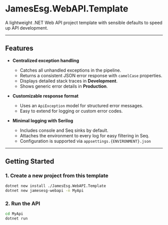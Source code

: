 # JamesEsg.WebAPI.Template

A lightweight .NET Web API project template with sensible defaults to speed up API development.  

---

## Features

- **Centralized exception handling**
  - Catches all unhandled exceptions in the pipeline.
  - Returns a consistent JSON error response with `camelCase` properties.
  - Displays detailed stack traces in **Development**.
  - Shows generic error details in **Production**.

- **Customizable response format**
  - Uses an `ApiException` model for structured error messages.
  - Easy to extend for logging or custom error codes.

- **Minimal logging with Serilog**
  - Includes console and Seq sinks by default.
  - Attaches the environment to every log for easy filtering in Seq.
  - Configuration is supported via `appsettings.{ENVIRONMENT}.json`

---

## Getting Started

### 1. Create a new project from this template
```bash
dotnet new install ./JamesEsg.WebAPI.Template
dotnet new jamesesg-webapi -n MyApi
```

### 2. Run the API
```bash
cd MyApi
dotnet run
```
